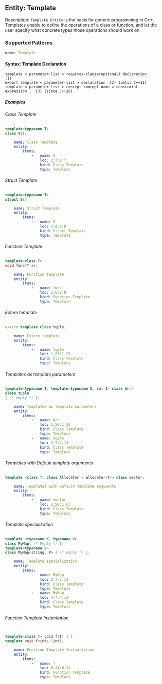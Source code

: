 ## Entity: Template

Description: `Template Entity` is the basis for generic programming in C++. Templates enable to define the operations of a class or function, and let the user specify what concrete types those operations should work on.

### Supported Patterns

```yaml
name: Template
```

#### Syntax: Template Declaration
```text
template < parameter-list > requires-clause(optional) declaration	(1)	
export template < parameter-list > declaration	(2)	(until C++11)
template < parameter-list > concept concept-name = constraint-expression ;	(3)	(since C++20)
```
##### Examples

###### Class Template

```CPP
template<typename T>
class S{};
```

```yaml
    name: Class Template
    entity:
        items:
            -   name: S
                loc: 2:7:2:7
                kind: Class Template
                type: Template
```

###### Struct Template
```CPP
template<typename T>
struct S{};
```

```yaml
    name: Struct Template
    entity:
        items:
            -   name: S
                loc: 2:8:2:8
                kind: Struct Template
                type: Template
```

###### Function Template
```CPP
template<class T>
void func(T x);
```

```yaml
    name: Function Template
    entity:
        items:
            -   name: func
                loc: 2:6:2:8
                kind: Function Template
                type: Template
```

###### Extern template
```CPP
extern template class tuple;
```

```yaml
    name: Extern template
    entity:
        items:
            -   name: tuple
                loc: 1:23:1:27
                kind: Class Template
                type: Template
```

###### Templates as template parameters
```CPP
template<typename T, template<typename U, int I> class Arr>
class tuple
{ /* empty */ };
```

```yaml
    name: Templates as template parameters
    entity:
        items:
            -   name: Arr
                loc: 1:56:1:58
                kind: Class Template
                type: Template
            -   name: tuple
                loc: 2:7:2:11
                kind: Class Template
                type: Template
```


###### Templates with Default template arguments
```CPP
template <class T, class Allocator = allocator<T>> class vector;
```

```yaml
    name: Templates with Default template arguments
    entity:
        items:
            -   name: vector
                loc: 1:58:1:63
                kind: Class Template
                type: Template
```

###### Template specialization
```CPP
template <typename K, typename V>
class MyMap{ /* Empty */ };
template<typename V>
class MyMap<string, V> { /* Empty */ };
```

```yaml
    name: Template specialization
    entity:
        items:
            -   name: MyMap
                loc: 2:7:2:11
                kind: Class Template
                type: Template
            -   name: MyMap
                loc: 4:7:4:11
                kind: Class Template
                type: Template
```


###### Function Template Instantiation
```CPP

template<class T> void f(T) { }
template void f<int> (int);
```

```yaml
    name: Function Template Instantiation
    entity:
        items:
            -   name: f
                loc: 0:24:0:24
                kind: Function Template
                type: Template
```